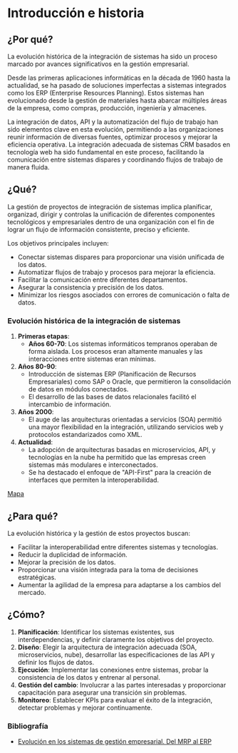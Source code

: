 # Introducción e historia

## ¿Por qué?

La evolución histórica de la integración de sistemas ha sido un proceso marcado por avances significativos en la gestión empresarial.

Desde las primeras aplicaciones informáticas en la década de 1960 hasta la actualidad, se ha pasado de soluciones imperfectas a sistemas integrados como los ERP (Enterprise Resources Planning). Estos sistemas han evolucionado desde la gestión de materiales hasta abarcar múltiples áreas de la empresa, como compras, producción, ingeniería y almacenes. 

La integración de datos, API y la automatización del flujo de trabajo han sido elementos clave en esta evolución, permitiendo a las organizaciones reunir información de diversas fuentes, optimizar procesos y mejorar la eficiencia operativa. La integración adecuada de sistemas CRM basados en tecnología web ha sido fundamental en este proceso, facilitando la comunicación entre sistemas dispares y coordinando flujos de trabajo de manera fluida.

## ¿Qué?

La gestión de proyectos de integración de sistemas implica planificar, organizad, dirigir y controlas la unificación de diferentes componentes tecnológicos y empresariales dentro de una organización con el fin de lograr un flujo de información consistente, preciso y eficiente. 

Los objetivos principales incluyen:

- Conectar sistemas dispares para proporcionar una visión unificada de los datos.
- Automatizar flujos de trabajo y procesos para mejorar la eficiencia.
- Facilitar la comunicación entre diferentes departamentos.
- Asegurar la consistencia y precisión de los datos.
- Minimizar los riesgos asociados con errores de comunicación o falta de datos.

### Evolución histórica de la integración de sistemas

1. **Primeras etapas**:
   - **Años 60-70**: Los sistemas informáticos tempranos operaban de forma aislada. Los procesos eran altamente manuales y las interacciones entre sistemas eran mínimas.
2. **Años 80-90**:
   - Introducción de sistemas ERP (Planificación de Recursos Empresariales) como SAP o Oracle, que permitieron la consolidación de datos en módulos conectados.
   - El desarrollo de las bases de datos relacionales facilitó el intercambio de información.
3. **Años 2000**:
   - El auge de las arquitecturas orientadas a servicios (SOA) permitió una mayor flexibilidad en la integración, utilizando servicios web y protocolos estandarizados como XML.
4. **Actualidad**:
   - La adopción de arquitecturas basadas en microservicios, API, y tecnologías en la nube ha permitido que las empresas creen sistemas más modulares e interconectados.
   - Se ha destacado el enfoque de "API-First" para la creación de interfaces que permiten la interoperabilidad.

[Mapa](evolucionMapa.md)

## ¿Para qué?

La evolución histórica y la gestión de estos proyectos buscan:

- Facilitar la interoperabilidad entre diferentes sistemas y tecnologías.
- Reducir la duplicidad de información.
- Mejorar la precisión de los datos.
- Proporcionar una visión integrada para la toma de decisiones estratégicas.
- Aumentar la agilidad de la empresa para adaptarse a los cambios del mercado.

## ¿Cómo?

1. **Planificación**: Identificar los sistemas existentes, sus interdependencias, y definir claramente los objetivos del proyecto.
1. **Diseño**: Elegir la arquitectura de integración adecuada (SOA, microservicios, nube), desarrollar las especificaciones de las API y definir los flujos de datos.
1. **Ejecución**: Implementar las conexiones entre sistemas, probar la consistencia de los datos y entrenar al personal.
1. **Gestión del cambio**: Involucrar a las partes interesadas y proporcionar capacitación para asegurar una transición sin problemas.
1. **Monitoreo**: Establecer KPIs para evaluar el éxito de la integración, detectar problemas y mejorar continuamente.

### Bibliografía

- [Evolución en los sistemas de gestión empresarial. Del MRP al ERP](https://www.mintur.gob.es/Publicaciones/Publicacionesperiodicas/EconomiaIndustrial/RevistaEconomiaIndustrial/331/09.JOAQUIN%20DELGADO.pdf)